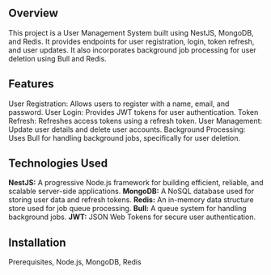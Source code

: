 <h2>Overview</h2>

This project is a User Management System built using NestJS, MongoDB, and Redis. It provides endpoints for user registration, login, token refresh, and user updates. It also incorporates background job processing for user deletion using Bull and Redis.


<h2>Features</h2>
User Registration: Allows users to register with a name, email, and password.
User Login: Provides JWT tokens for user authentication.
Token Refresh: Refreshes access tokens using a refresh token.
User Management: Update user details and delete user accounts.
Background Processing: Uses Bull for handling background jobs, specifically for user deletion.

<h2>Technologies Used</h2>


<b>NestJS:</b> A progressive Node.js framework for building efficient, reliable, and scalable server-side applications.
<b>MongoDB:</b> A NoSQL database used for storing user data and refresh tokens.
<b>Redis:</b> An in-memory data structure store used for job queue processing.
<b>Bull:</b> A queue system for handling background jobs.
<b>JWT:</b> JSON Web Tokens for secure user authentication.


<h2>Installation</h2>
Prerequisites, 
Node.js, 
MongoDB, 
Redis
